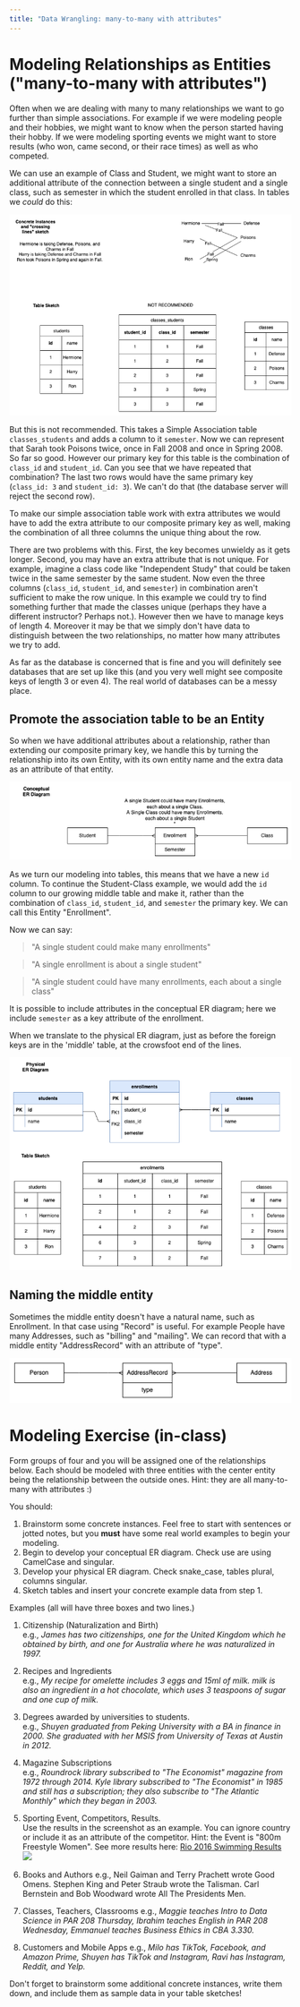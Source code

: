 ```yaml
---
title: "Data Wrangling: many-to-many with attributes"
---
```

Modeling Relationships as Entities ("many-to-many with attributes")
=================================================================

Often when we are dealing with many to many relationships we want to go further than simple associations. For example if we were modeling people and their hobbies, we might want to know when the person started having their hobby. If we were modeling sporting events we might want to store results (who won, came second, or their race times) as well as who competed.

We can use an example of Class and Student, we might want to store an additional attribute of the connection between a single student and a single class, such as semester in which the student enrolled in that class. In tables we *could* do this:

![](../03_many_to_many_attributes/images/add_column.png)

But this is not recommended. This takes a Simple Association table `classes_students` and adds a column to it `semester`.  Now we can represent that Sarah took Poisons twice, once in Fall 2008 and once in Spring 2008. So far so good. However our primary key for this table is the combination of `class_id` and `student_id`. Can you see that we have repeated that combination? The last two rows would have the same primary key (`class_id: 3` and `student_id: 3`). We can't do that (the database server will reject the second row).

To make our simple association table work with extra attributes we would have to add the extra attribute to our composite primary key as well, making the combination of all three columns the unique thing about the row.

There are two problems with this. First, the key becomes unwieldy as it gets longer. Second, you may have an extra attribute that is not unique. For example, imagine a class code like "Independent Study" that could be taken twice in the same semester by the same student. Now even the three columns (`class_id`, `student_id`, and `semester`) in combination aren't sufficient to make the row unique. In this example we could try to find something further that made the classes unique (perhaps they have a different instructor? Perhaps not.). However then we have to manage keys of length 4. Moreover it may be that we simply don't have data to distinguish between the two relationships, no matter how many attributes we try to add.

As far as the database is concerned that is fine and you will definitely see databases that are set up like this (and you very well might see composite keys of length 3 or even 4). The real world of databases can be a messy place.

## Promote the association table to be an Entity

So when we have additional attributes about a relationship, rather than extending our composite primary key, we handle this by turning the relationship into its own Entity, with its own entity name and the extra data as an attribute of that entity. 

![](../03_many_to_many_attributes/images/conceptual_enrollments.png)

As we turn our modeling into tables, this means that we have a new `id` column. To continue the Student-Class example, we would add the `id` column to our growing middle table and make it, rather than the combination of `class_id`, `student_id`, and `semester` the primary key.  We can call this Entity "Enrollment".

Now we can say:

> "A single student could make many enrollments"  

> "A single enrollment is about a single student"  

> "A single student could have many enrollments, each about a single class"

It is possible to include attributes in the conceptual ER diagram; here we include `semester` as a key attribute of the enrollment.

When we translate to the physical ER diagram, just as before the foreign keys are in the 'middle' table, at the crowsfoot end of the lines.

![](images/promoted.png)

<!--
Finally, modeling a many to many relationship as a separate Entity allows us to more easily use the relationship entity `id` as a foreign key for additional modeling. That doesn't come up often but when it does it is crucial, because you really don't want to use a composite primary key as a foreign key (you have to have all three of the columns in the other table.)
-->

## Naming the middle entity

Sometimes the middle entity doesn't have a natural name, such as Enrollment. In that case using "Record" is useful. For example People have many Addresses, such as "billing" and "mailing". We can record that with a middle entity "AddressRecord" with an attribute of "type".

![](images/address_records.png)

<!--
Now we turn to another example, relevant to modeling a Book Store.

## People and Addresses of different kinds.

In the figure below we model a very common situation of the relationship between People and Address. People often have more than a single address: for example they have a "shipping" address (where to send the package) and a "billing" address (where your credit card bill is sent). Sometimes, of course, those are actually the same place. And of course more than one person may use a single address as their address (if they live together, for example). So the relationship between Person and Address is many-to-many, but also has an attribute (address type).

We are going to model the new entity that joins People and their Addresses as a seperate entity, just as we did with `Enrollment` above. We'll call this new entity `AddressRecord` (using the CamelCase rules to join the two words.)  Sometimes there is a natural name for the relationship, such as a `Enrollment` for students and classes or `Result` for the relationship between a `Competitor` and an `Event`, and I recommend using that when it's available. But sometimes we have to make one up. Adding `Record` to one of the entities is one useful way, thus, `AddressRecord`.

![](images/AddressRecordDiagram.png)

In the diagram above we show the relationship between `Person` and `Address` going through `AddressRecord`. We also include the attributes of the relationship (here they are `valid_from`, a date showing when an address is valid, and `type`, for "mailing", "billing" or other address types).

As we read the diagram, we can mention all three entities in one sentence. We can read this diagram as saying (left to right):

> A single person can provide many AddressRecords, each of which is about a single Address.

And back right to left:

> A single Address could be used in many AddressRecords, each of which is about a single Person.

Note the way I say "each of which" in the middle as I move toward the outside box. An alternative way of reading this would be to start in the middle and read to each side.

> A single AddressRecord brings together a single Person and a single Address.

As before the foreign keys go into the table with the crowsfoot, giving us this Physical ER diagram:

![](images/AddressRecordCircleToTables.png)

When we name this table the AddressRecord now has its own primary key and it has columns which are about the relationship between the person and address referred to by those foreign keys.  Note also that the table is called `address_records` (the plural of AddressRecord) which follows from the entity being `AddressRecord`. Note that you can distinguish this from a simple association table between some `Address` and some `Record` table which would be called `addresses_records` (pluralizing both).  

-->

# Modeling Exercise (in-class)

Form groups of four and you will be assigned one of the relationships below. Each should be modeled with three entities with the center entity being the relationship between the outside ones. Hint: they are all many-to-many with attributes :)

You should:

1. Brainstorm some concrete instances. Feel free to start with sentences or jotted notes, but you **must** have some real world examples to begin your modeling.
2. Begin to develop your conceptual ER diagram. Check use are using CamelCase and singular.
3. Develop your physical ER diagram. Check snake_case, tables plural, columns singular.
4. Sketch tables and insert your concrete example data from step 1. 

Examples (all will have three boxes and two lines.)

1. Citizenship (Naturalization and Birth)  
e.g., _James has two citizenships, one for the United Kingdom which he obtained by birth, and one for Australia where he was naturalized in 1997._

2. Recipes and Ingredients  
e.g., _My recipe for omelette includes 3 eggs and 15ml of milk. milk is also an ingredient in a hot chocolate, which uses 3 teaspoons of sugar and one cup of milk._

3. Degrees awarded by universities to students.  
e.g., _Shuyen graduated from Peking University with a BA in finance in 2000. She graduated with her MSIS from University of Texas at Austin in 2012._

4. Magazine Subscriptions  
e.g., _Roundrock library subscribed to "The Economist" magazine from 1972 through 2014. Kyle library subscribed to "The Economist" in 1985 and still has a subscription; they also subscribe to "The Atlantic Monthly" which they began in 2003._

5. Sporting Event, Competitors, Results.  
Use the results in the screenshot as an example. You can ignore country or include it as an attribute of the competitor.  Hint: the Event is "800m Freestyle Women". See more results here: [Rio 2016 Swimming Results](https://www.olympic.org/rio-2016/swimming)
![](images/SwimmingResultsScreenshot.png)

6. Books and Authors
e.g., Neil Gaiman and Terry Prachett wrote Good Omens. Stephen King and Peter Straub wrote the Talisman. Carl Bernstein and Bob Woodward wrote All The Presidents Men.

8. Classes, Teachers, Classrooms
e.g., _Maggie teaches Intro to Data Science in PAR 208 Thursday, Ibrahim teaches English in PAR 208 Wednesday, Emmanuel teaches Business Ethics in CBA 3.330._

9. Customers and Mobile Apps
e.g., _Milo has TikTok, Facebook, and Amazon Prime, Shuyen has TikTok and Instagram, Ravi has Instagram, Reddit, and Yelp._

Don't forget to brainstorm some additional concrete instances, write them down, and include them as sample data in your table sketches!

<!--

# Further reading for modeling: Modeling and Normalization

A good place for further worked examples is the book [Learning MySQL](http://www.utxa.eblib.com/patron/FullRecord.aspx?p=540862) which is available in full online through the UT Austin library. It uses diagrams that differ a bit from those we've used, though.

Another great source is Churcher, C. (2012). Beginning Database Design: From Novice to Professional (2nd ed. edition). Apress. This is available through UT Library but not online; I think it is [available through the Internet Archive library](https://archive.org/details/beginningdatabas0000chur/page/n257/mode/2up).  This book uses diagrams very similar to those we've used.

If you are curious for further reading on data modeling for relational database you can start with this [Wikipedia page on "Normalization" which shows a worked example](https://en.wikipedia.org/wiki/Database_normalization#Example_of_a_step_by_step_normalization).

Another important source for data modeling, especially for those thinking Data Engineering in industry, is Kimball, R. (2013). The Data Warehouse Toolkit: The Definitive Guide to Dimensional Modeling, 3rd Edition (3rd Edition). Wiley.  I believe this is available online [though the UT library](https://search.lib.utexas.edu/discovery/openurl?institution=01UTAU_INST&vid=01UTAU_INST:SEARCH&rft_val_fmt=info:ofi%2Ffmt:kev:mtx:book&rft_id=urn:isbn:978-1-118-53080-1&rft.place=Indianapolis,%20IN&rft.language=English&rfr_id=info:sid%2Fzotero.org:2&ctx_ver=Z39.88-2004&rft.isbn=978-1-118-53080-1&rft.btitle=The%20Data%20Warehouse%20Toolkit:%20The%20Definitive%20Guide%20to%20Dimensional%20Modeling,%203rd%20Edition&rft.genre=book&rft.aufirst=Ralph&rft.aulast=Kimball&url_ver=Z39.88-2004&rft.date=2013-06-21&rft.publisher=Wiley&rft.tpages=600&rft.au=Ralph%20Kimball&rft.edition=3rd%20Edition). Note that this implements a different set of conventions and concentrates on things like "fact tables" and "star schemas".

-->